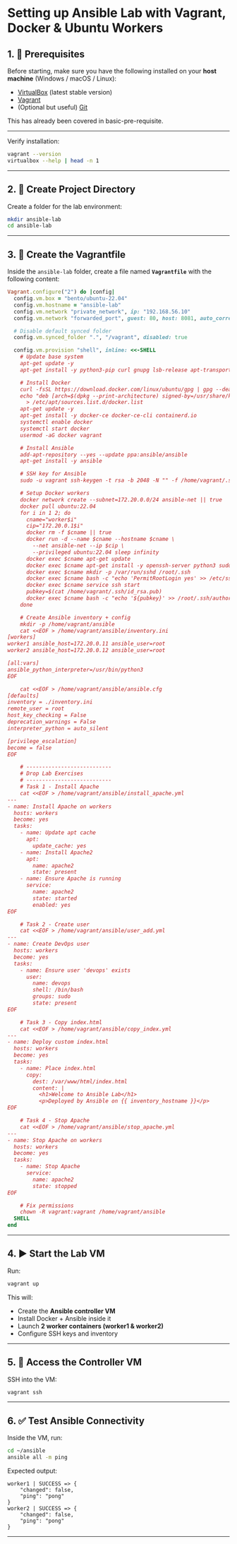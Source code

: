 
# Setting up Ansible Lab with Vagrant, Docker & Ubuntu Workers

## 1. 📌 Prerequisites

Before starting, make sure you have the following installed on your **host machine** (Windows / macOS / Linux):

* [VirtualBox](https://www.virtualbox.org/wiki/Downloads) (latest stable version)
* [Vagrant](https://developer.hashicorp.com/vagrant/downloads)
* (Optional but useful) [Git](https://git-scm.com/downloads)

This has already been covered in basic-pre-requisite.

---

Verify installation:

```bash
vagrant --version
virtualbox --help | head -n 1
```

---

## 2. 📂 Create Project Directory

Create a folder for the lab environment:

```bash
mkdir ansible-lab
cd ansible-lab
```

---

## 3. 📄 Create the Vagrantfile

Inside the `ansible-lab` folder, create a file named **`Vagrantfile`** with the following content:

```ruby
Vagrant.configure("2") do |config|
  config.vm.box = "bento/ubuntu-22.04"
  config.vm.hostname = "ansible-lab"
  config.vm.network "private_network", ip: "192.168.56.10"
  config.vm.network "forwarded_port", guest: 80, host: 8081, auto_correct: true

  # Disable default synced folder
  config.vm.synced_folder ".", "/vagrant", disabled: true

  config.vm.provision "shell", inline: <<-SHELL
    # Update base system
    apt-get update -y
    apt-get install -y python3-pip curl gnupg lsb-release apt-transport-https ca-certificates software-properties-common

    # Install Docker
    curl -fsSL https://download.docker.com/linux/ubuntu/gpg | gpg --dearmor -o /usr/share/keyrings/docker-archive-keyring.gpg
    echo "deb [arch=$(dpkg --print-architecture) signed-by=/usr/share/keyrings/docker-archive-keyring.gpg] https://download.docker.com/linux/ubuntu $(lsb_release -cs) stable" \
      > /etc/apt/sources.list.d/docker.list
    apt-get update -y
    apt-get install -y docker-ce docker-ce-cli containerd.io
    systemctl enable docker
    systemctl start docker
    usermod -aG docker vagrant

    # Install Ansible
    add-apt-repository --yes --update ppa:ansible/ansible
    apt-get install -y ansible

    # SSH key for Ansible
    sudo -u vagrant ssh-keygen -t rsa -b 2048 -N "" -f /home/vagrant/.ssh/id_rsa || true

    # Setup Docker workers
    docker network create --subnet=172.20.0.0/24 ansible-net || true
    docker pull ubuntu:22.04
    for i in 1 2; do
      cname="worker$i"
      cip="172.20.0.1$i"
      docker rm -f $cname || true
      docker run -d --name $cname --hostname $cname \
        --net ansible-net --ip $cip \
        --privileged ubuntu:22.04 sleep infinity
      docker exec $cname apt-get update
      docker exec $cname apt-get install -y openssh-server python3 sudo
      docker exec $cname mkdir -p /var/run/sshd /root/.ssh
      docker exec $cname bash -c "echo 'PermitRootLogin yes' >> /etc/ssh/sshd_config"
      docker exec $cname service ssh start
      pubkey=$(cat /home/vagrant/.ssh/id_rsa.pub)
      docker exec $cname bash -c "echo '${pubkey}' >> /root/.ssh/authorized_keys"
    done

    # Create Ansible inventory + config
    mkdir -p /home/vagrant/ansible
    cat <<EOF > /home/vagrant/ansible/inventory.ini
[workers]
worker1 ansible_host=172.20.0.11 ansible_user=root
worker2 ansible_host=172.20.0.12 ansible_user=root

[all:vars]
ansible_python_interpreter=/usr/bin/python3
EOF

    cat <<EOF > /home/vagrant/ansible/ansible.cfg
[defaults]
inventory = ./inventory.ini
remote_user = root
host_key_checking = False
deprecation_warnings = False
interpreter_python = auto_silent

[privilege_escalation]
become = false
EOF

    # ---------------------------
    # Drop Lab Exercises
    # ---------------------------
    # Task 1 - Install Apache
    cat <<EOF > /home/vagrant/ansible/install_apache.yml
---
- name: Install Apache on workers
  hosts: workers
  become: yes
  tasks:
    - name: Update apt cache
      apt:
        update_cache: yes
    - name: Install Apache2
      apt:
        name: apache2
        state: present
    - name: Ensure Apache is running
      service:
        name: apache2
        state: started
        enabled: yes
EOF

    # Task 2 - Create user
    cat <<EOF > /home/vagrant/ansible/user_add.yml
---
- name: Create DevOps user
  hosts: workers
  become: yes
  tasks:
    - name: Ensure user 'devops' exists
      user:
        name: devops
        shell: /bin/bash
        groups: sudo
        state: present
EOF

    # Task 3 - Copy index.html
    cat <<EOF > /home/vagrant/ansible/copy_index.yml
---
- name: Deploy custom index.html
  hosts: workers
  become: yes
  tasks:
    - name: Place index.html
      copy:
        dest: /var/www/html/index.html
        content: |
          <h1>Welcome to Ansible Lab</h1>
          <p>Deployed by Ansible on {{ inventory_hostname }}</p>
EOF

    # Task 4 - Stop Apache
    cat <<EOF > /home/vagrant/ansible/stop_apache.yml
---
- name: Stop Apache on workers
  hosts: workers
  become: yes
  tasks:
    - name: Stop Apache
      service:
        name: apache2
        state: stopped
EOF

    # Fix permissions
    chown -R vagrant:vagrant /home/vagrant/ansible
  SHELL
end

```

---

## 4. ▶ Start the Lab VM

Run:

```bash
vagrant up
```

This will:

* Create the **Ansible controller VM**
* Install Docker + Ansible inside it
* Launch **2 worker containers (worker1 & worker2)**
* Configure SSH keys and inventory

---

## 5. 🔑 Access the Controller VM

SSH into the VM:

```bash
vagrant ssh
```

---

## 6. ✅ Test Ansible Connectivity

Inside the VM, run:

```bash
cd ~/ansible
ansible all -m ping
```

Expected output:

```
worker1 | SUCCESS => {
    "changed": false,
    "ping": "pong"
}
worker2 | SUCCESS => {
    "changed": false,
    "ping": "pong"
}
```

---


